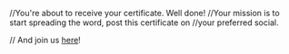 //You're about to receive your certificate. Well done!
//Your mission is to start spreading the word, post this certificate on
//your preferred social.

// And join us [here](https://oceanprotocol.com/community#ambassadors)!
